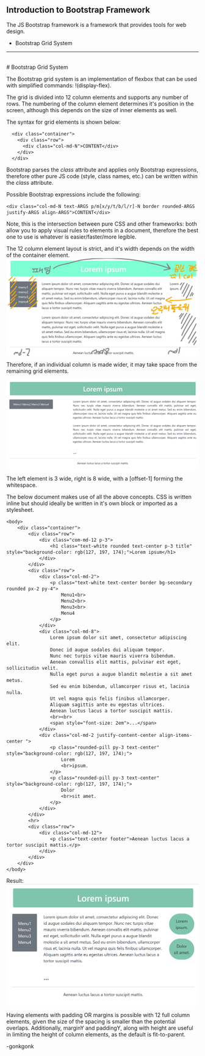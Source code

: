 ## Introduction to Bootstrap Framework

The JS Bootstrap framework is a framework that provides tools for web design.

* Bootstrap Grid System

---
<br>
# Bootstrap Grid System

The Bootstrap grid system is an implementation of flexbox that can be used with simplified commands: !(display-flex).

The grid is divided into 12 column elements and supports any number of rows. The numbering of the column element determines it's position in the screen, although this depends on the size of inner elements as well.

The syntax for grid elements is shown below:
<pre><code class="language-xml">  &lt;div class=&quot;container&quot;&gt;
    &lt;div class=&quot;row&quot;&gt;
      &lt;div class=&quot;col-md-N&quot;&gt;CONTENT&lt;/div&gt;
    &lt;/div&gt;
  &lt;/div&gt;
</code></pre>

Bootstrap parses the *class* attribute and applies only Bootstrap expressions, therefore other pure JS code (style, class names, etc.) can be written within the *class* attribute.

Possible Bootstrap expressions include the following:
<pre><code class="language-xml">&lt;div class=&quot;col-md-N text-ARGS p/m[x/y/t/b/l/r]-N border rounded-ARGS justify-ARGS align-ARGS&quot;&gt;CONTENT&lt;/div&gt;
</code></pre>

Note, this is the intersection between pure CSS and other frameworks: both allow you to apply visual rules to elements in a document, therefore the best one to use is whatever is easier/faster/more legible.

The 12 column element layout is strict, and it's width depends on the width of the container element.
<img src="https://raw.githubusercontent.com/gonkmetrics/gonkmetrics.github.io/main/_posts/_img/bootstrap1.jpg" style="display: block; margin-left: auto; margin-right: auto;">

Therefore, if an individual column is made wider, it may take space from the remaining grid elements.

<img src="https://raw.githubusercontent.com/gonkmetrics/gonkmetrics.github.io/main/_posts/_img/bootstrap2.png" style="display: block; margin-left: auto; margin-right: auto;">

The left element is 3 wide, right is 8 wide, with a [offset-1] forming the whitespace.

The below document makes use of all the above concepts. CSS is written inline but should ideally be written in it's own block or imported as a stylesheet.
<pre><code class="language-xml">&lt;body&gt;
    &lt;div class=&quot;container&quot;&gt;
        &lt;div class=&quot;row&quot;&gt;
            &lt;div class=&quot;com-md-12 p-3&quot;&gt;
                &lt;h1 class=&quot;text-white rounded text-center p-3 title&quot; style=&quot;background-color: rgb(127, 197, 174);&quot;&gt;Lorem ipsum&lt;/h1&gt;
            &lt;/div&gt;
        &lt;/div&gt;
        &lt;div class=&quot;row&quot;&gt;
            &lt;div class=&quot;col-md-2&quot;&gt;
                &lt;p class=&quot;text-white text-center border bg-secondary rounded px-2 py-4&quot;&gt;
                    Menu1&lt;br&gt;
                    Menu2&lt;br&gt;
                    Menu3&lt;br&gt;
                    Menu4
                &lt;/p&gt;
            &lt;/div&gt;
            &lt;div class=&quot;col-md-8&quot;&gt;
                Lorem ipsum dolor sit amet, consectetur adipiscing elit.
                Donec id augue sodales dui aliquam tempor.
                Nunc nec turpis vitae mauris viverra bibendum.
                Aenean convallis elit mattis, pulvinar est eget, sollicitudin velit.
                Nulla eget purus a augue blandit molestie a sit amet metus.
                Sed eu enim bibendum, ullamcorper risus et, lacinia nulla.
                Ut vel magna quis felis finibus ullamcorper.
                Aliquam sagittis ante eu egestas ultrices.
                Aenean luctus lacus a tortor suscipit mattis.
                &lt;br&gt;&lt;br&gt;
                &lt;span style=&quot;font-size: 2em&quot;&gt;...&lt;/span&gt;
            &lt;/div&gt;
            &lt;div class=&quot;col-md-2 justify-content-center align-items-center &quot;&gt;
                &lt;p class=&quot;rounded-pill py-3 text-center&quot; style=&quot;background-color: rgb(127, 197, 174);&quot;&gt;
                    Lorem
                    &lt;br&gt;ipsum.
                &lt;/p&gt;
                &lt;p class=&quot;rounded-pill py-3 text-center&quot; style=&quot;background-color: rgb(127, 197, 174);&quot;&gt;
                    Dolor
                    &lt;br&gt;sit amet.
                &lt;/p&gt;
            &lt;/div&gt;
        &lt;/div&gt;
        &lt;hr&gt;
        &lt;div class=&quot;row&quot;&gt;
            &lt;div class=&quot;col-md-12&quot;&gt;
                &lt;p class=&quot;text-center footer&quot;&gt;Aenean luctus lacus a tortor suscipit mattis.&lt;/p&gt;
            &lt;/div&gt;
        &lt;/div&gt;
    &lt;/div&gt;
&lt;/body&gt;
</code></pre>

Result:
<img src="https://raw.githubusercontent.com/gonkmetrics/gonkmetrics.github.io/main/_posts/_img/bootstrap3.png" style="display: block; margin-left: auto; margin-right: auto;">

Having elements with padding OR margins is possible with 12 full column elements, given the size of the spacing is smaller than the potential overlaps. Additionally, marginY and paddingY, along with height are useful in limiting the height of column elements, as the default is fit-to-parent.


-gonkgonk
